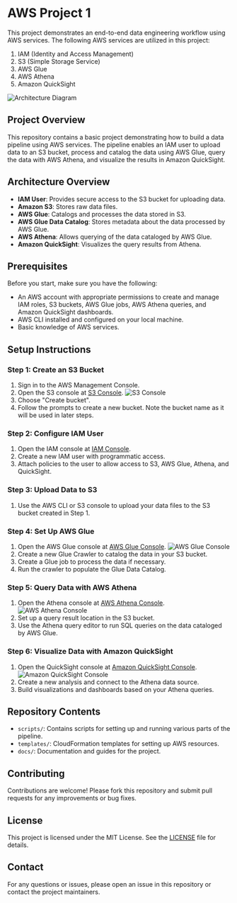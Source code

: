 # AWS Project 1

This project demonstrates an end-to-end data engineering workflow using AWS services. The following AWS services are utilized in this project:
1. IAM (Identity and Access Management)
2. S3 (Simple Storage Service)
3. AWS Glue
4. AWS Athena
5. Amazon QuickSight

![Architecture Diagram](https://github.com/Aakashsedha/aws_project1/assets/92659794/bd56942b-3604-4afa-ac8a-e79371d246e8)

## Project Overview

This repository contains a basic project demonstrating how to build a data pipeline using AWS services. The pipeline enables an IAM user to upload data to an S3 bucket, process and catalog the data using AWS Glue, query the data with AWS Athena, and visualize the results in Amazon QuickSight.

## Architecture Overview

- **IAM User**: Provides secure access to the S3 bucket for uploading data.
- **Amazon S3**: Stores raw data files.
- **AWS Glue**: Catalogs and processes the data stored in S3.
- **AWS Glue Data Catalog**: Stores metadata about the data processed by AWS Glue.
- **AWS Athena**: Allows querying of the data cataloged by AWS Glue.
- **Amazon QuickSight**: Visualizes the query results from Athena.

## Prerequisites

Before you start, make sure you have the following:

- An AWS account with appropriate permissions to create and manage IAM roles, S3 buckets, AWS Glue jobs, AWS Athena queries, and Amazon QuickSight dashboards.
- AWS CLI installed and configured on your local machine.
- Basic knowledge of AWS services.

## Setup Instructions

### Step 1: Create an S3 Bucket

1. Sign in to the AWS Management Console.
2. Open the S3 console at [S3 Console](https://console.aws.amazon.com/s3/).
   ![S3 Console](https://github.com/Aakashsedha/aws_project1/assets/92659794/752ade59-5931-46ec-b8cc-afbf87d4734a)
3. Choose "Create bucket".
4. Follow the prompts to create a new bucket. Note the bucket name as it will be used in later steps.

### Step 2: Configure IAM User

1. Open the IAM console at [IAM Console](https://console.aws.amazon.com/iam/).
2. Create a new IAM user with programmatic access.
3. Attach policies to the user to allow access to S3, AWS Glue, Athena, and QuickSight.

### Step 3: Upload Data to S3

1. Use the AWS CLI or S3 console to upload your data files to the S3 bucket created in Step 1.

### Step 4: Set Up AWS Glue

1. Open the AWS Glue console at [AWS Glue Console](https://console.aws.amazon.com/glue/).
   ![AWS Glue Console](https://github.com/Aakashsedha/aws_project1/assets/92659794/69045ba5-4cd3-4293-b168-fae30518ef26)
2. Create a new Glue Crawler to catalog the data in your S3 bucket.
3. Create a Glue job to process the data if necessary.
4. Run the crawler to populate the Glue Data Catalog.

### Step 5: Query Data with AWS Athena

1. Open the Athena console at [AWS Athena Console](https://console.aws.amazon.com/athena/).
   ![AWS Athena Console](https://github.com/Aakashsedha/aws_project1/assets/92659794/71c3372c-81d5-41e8-9c1d-c095c23a112a)
2. Set up a query result location in the S3 bucket.
3. Use the Athena query editor to run SQL queries on the data cataloged by AWS Glue.

### Step 6: Visualize Data with Amazon QuickSight

1. Open the QuickSight console at [Amazon QuickSight Console](https://quicksight.aws.amazon.com/).
   ![Amazon QuickSight Console](https://github.com/Aakashsedha/aws_project1/assets/92659794/a2ea5b5d-fc82-4d84-bcf4-373f4b00417b)
2. Create a new analysis and connect to the Athena data source.
3. Build visualizations and dashboards based on your Athena queries.

## Repository Contents

- `scripts/`: Contains scripts for setting up and running various parts of the pipeline.
- `templates/`: CloudFormation templates for setting up AWS resources.
- `docs/`: Documentation and guides for the project.

## Contributing

Contributions are welcome! Please fork this repository and submit pull requests for any improvements or bug fixes.

## License

This project is licensed under the MIT License. See the [LICENSE](LICENSE) file for details.

## Contact

For any questions or issues, please open an issue in this repository or contact the project maintainers.
